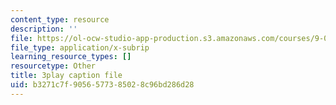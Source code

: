 ```yaml
---
content_type: resource
description: ''
file: https://ol-ocw-studio-app-production.s3.amazonaws.com/courses/9-00sc-introduction-to-psychology-fall-2011/b3271c7f9056577385028c96bd286d28_76O3rulk844.vtt
file_type: application/x-subrip
learning_resource_types: []
resourcetype: Other
title: 3play caption file
uid: b3271c7f-9056-5773-8502-8c96bd286d28
---
```

